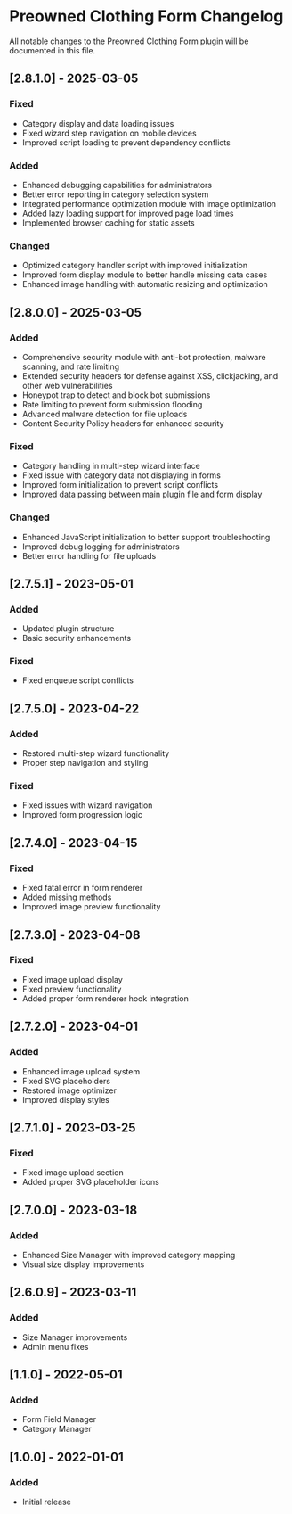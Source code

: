 # Preowned Clothing Form Changelog

All notable changes to the Preowned Clothing Form plugin will be documented in this file.

## [2.8.1.0] - 2025-03-05

### Fixed
- Category display and data loading issues
- Fixed wizard step navigation on mobile devices
- Improved script loading to prevent dependency conflicts

### Added
- Enhanced debugging capabilities for administrators
- Better error reporting in category selection system
- Integrated performance optimization module with image optimization
- Added lazy loading support for improved page load times
- Implemented browser caching for static assets

### Changed
- Optimized category handler script with improved initialization
- Improved form display module to better handle missing data cases
- Enhanced image handling with automatic resizing and optimization

## [2.8.0.0] - 2025-03-05

### Added
- Comprehensive security module with anti-bot protection, malware scanning, and rate limiting
- Extended security headers for defense against XSS, clickjacking, and other web vulnerabilities
- Honeypot trap to detect and block bot submissions
- Rate limiting to prevent form submission flooding
- Advanced malware detection for file uploads
- Content Security Policy headers for enhanced security

### Fixed
- Category handling in multi-step wizard interface
- Fixed issue with category data not displaying in forms
- Improved form initialization to prevent script conflicts
- Improved data passing between main plugin file and form display

### Changed
- Enhanced JavaScript initialization to better support troubleshooting
- Improved debug logging for administrators
- Better error handling for file uploads

## [2.7.5.1] - 2023-05-01

### Added
- Updated plugin structure
- Basic security enhancements

### Fixed
- Fixed enqueue script conflicts

## [2.7.5.0] - 2023-04-22

### Added
- Restored multi-step wizard functionality 
- Proper step navigation and styling

### Fixed
- Fixed issues with wizard navigation
- Improved form progression logic

## [2.7.4.0] - 2023-04-15

### Fixed
- Fixed fatal error in form renderer
- Added missing methods
- Improved image preview functionality

## [2.7.3.0] - 2023-04-08

### Fixed
- Fixed image upload display
- Fixed preview functionality
- Added proper form renderer hook integration

## [2.7.2.0] - 2023-04-01

### Added
- Enhanced image upload system
- Fixed SVG placeholders
- Restored image optimizer
- Improved display styles

## [2.7.1.0] - 2023-03-25

### Fixed
- Fixed image upload section
- Added proper SVG placeholder icons

## [2.7.0.0] - 2023-03-18

### Added
- Enhanced Size Manager with improved category mapping
- Visual size display improvements

## [2.6.0.9] - 2023-03-11

### Added
- Size Manager improvements
- Admin menu fixes

## [1.1.0] - 2022-05-01

### Added
- Form Field Manager
- Category Manager

## [1.0.0] - 2022-01-01

### Added
- Initial release
